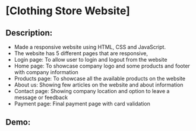 
# [Clothing Store Website]

## Description:
- Made a responsive website using HTML, CSS and JavaScript.
- The website has 5 different pages that are responsive,
- Login page: To allow user to login and logout from the website
- Home page: To showcase company logo and some products and footer with company information
- Products page: To showcase all the available products on the website
- About us: Showing few articles on the website and about information
- Contact page: Showing company location and option to leave a message or feedback
- Payment page: Final payment page with card validation


## Demo:




